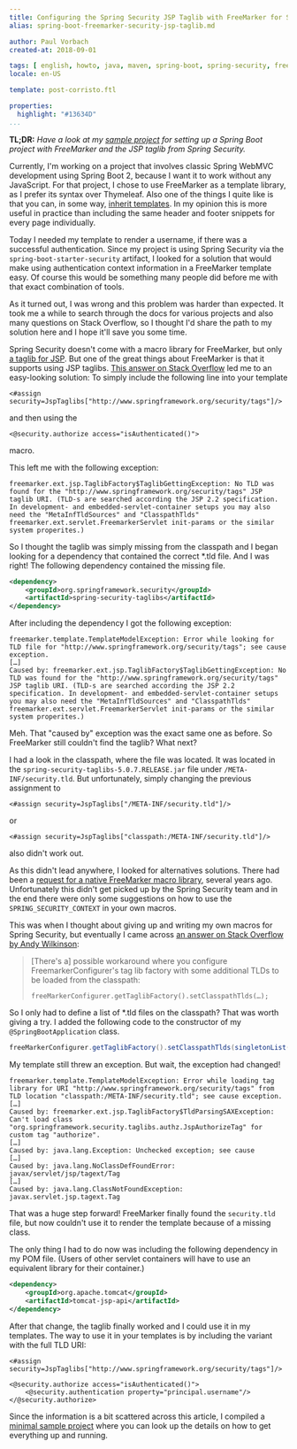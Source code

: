 ```yaml
---
title: Configuring the Spring Security JSP Taglib with FreeMarker for Spring Boot 2
alias: spring-boot-freemarker-security-jsp-taglib.md

author: Paul Vorbach
created-at: 2018-09-01

tags: [ english, howto, java, maven, spring-boot, spring-security, freemarker ]
locale: en-US

template: post-corristo.ftl

properties:
  highlight: "#13634D"
...
```


**TL;DR:** _Have a look at my [sample project] for setting up a Spring Boot project with FreeMarker and the JSP taglib
from Spring Security._

[sample project]: https://github.com/pvorb/spring-boot-freemarker-spring-security-jsp-taglib-sample

Currently, I'm working on a project that involves classic Spring WebMVC development using Spring Boot 2, because I want
it to work without any JavaScript. For that project, I chose to use FreeMarker as a template library, as I prefer its
syntax over Thymeleaf. Also one of the things I quite like is that you can, in some way,
[inherit templates](https://nickfun.github.io/posts/2014/freemarker-template-inheritance.html). In my opinion this is
more useful in practice than including the same header and footer snippets for every page individually.

Today I needed my template to render a username, if there was a successful authentication. Since my project is using
Spring Security via the `spring-boot-starter-security` artifact, I looked for a solution that would make using
authentication context information in a FreeMarker template easy. Of course this would be something many people did
before me with that exact combination of tools.

As it turned out, I was wrong and this problem was harder than expected. It took me a while to search through the docs
for various projects and also many questions on Stack Overflow, so I thought I'd share the path to my solution here and
I hope it'll save you some time.

Spring Security doesn't come with a macro library for FreeMarker, but only
[a taglib for JSP](https://docs.spring.io/spring-security/site/docs/5.0.7.RELEASE/reference/html/taglibs.html).
But one of the great things about FreeMarker is that it supports using JSP taglibs.
[This answer on Stack Overflow](https://stackoverflow.com/a/28348350/432354) led me to an easy-looking solution:
To simply include the following line into your template

    <#assign security=JspTaglibs["http://www.springframework.org/security/tags"]/>

and then using the

    <@security.authorize access="isAuthenticated()">

macro.

This left me with the following exception:

    freemarker.ext.jsp.TaglibFactory$TaglibGettingException: No TLD was found for the "http://www.springframework.org/security/tags" JSP taglib URI. (TLD-s are searched according the JSP 2.2 specification. In development- and embedded-servlet-container setups you may also need the "MetaInfTldSources" and "ClasspathTlds" freemarker.ext.servlet.FreemarkerServlet init-params or the similar system properites.)

So I thought the taglib was simply missing from the classpath and I began looking for a dependency that contained the
correct *.tld file. And I was right! The following dependency contained the missing file.

~~~ xml
<dependency>
    <groupId>org.springframework.security</groupId>
    <artifactId>spring-security-taglibs</artifactId>
</dependency>
~~~

After including the dependency I got the following exception:

    freemarker.template.TemplateModelException: Error while looking for TLD file for "http://www.springframework.org/security/tags"; see cause exception.
    […]
    Caused by: freemarker.ext.jsp.TaglibFactory$TaglibGettingException: No TLD was found for the "http://www.springframework.org/security/tags" JSP taglib URI. (TLD-s are searched according the JSP 2.2 specification. In development- and embedded-servlet-container setups you may also need the "MetaInfTldSources" and "ClasspathTlds" freemarker.ext.servlet.FreemarkerServlet init-params or the similar system properites.)

Meh. That "caused by" exception was the exact same one as before. So FreeMarker still couldn't find the taglib?
What next?

I had a look in the classpath, where the file was located. It was located in the
`spring-security-taglibs-5.0.7.RELEASE.jar` file under `/META-INF/security.tld`. But unfortunately, simply changing the
previous assignment to

    <#assign security=JspTaglibs["/META-INF/security.tld"]/>

or

    <#assign security=JspTaglibs["classpath:/META-INF/security.tld"]/>

also didn't work out.

As this didn't lead anywhere, I looked for alternatives solutions. There had been a [request for a native FreeMarker
macro library](https://github.com/spring-projects/spring-security/issues/3275), several years ago. Unfortunately this
didn't get picked up by the Spring Security team and in the end there were only some suggestions on how to use the
`SPRING_SECURITY_CONTEXT` in your own macros.

This was when I thought about giving up and writing my own macros for Spring Security, but eventually I came across
[an answer on Stack Overflow by Andy Wilkinson][wilkinson-answer]:

[wilkinson-answer]: https://stackoverflow.com/a/33758469/432354

> [There's a] possible workaround where you configure FreemarkerConfigurer's tag lib factory with some additional TLDs to be
> loaded from the classpath:
>
>     freeMarkerConfigurer.getTaglibFactory().setClasspathTlds(…);

So I only had to define a list of *.tld files on the classpath? That was worth giving a try. I added the following
code to the constructor of my `@SpringBootApplication` class.

~~~ java
freeMarkerConfigurer.getTaglibFactory().setClasspathTlds(singletonList("/META-INF/security.tld"));
~~~

My template still threw an exception. But wait, the exception had changed!

    freemarker.template.TemplateModelException: Error while loading tag library for URI "http://www.springframework.org/security/tags" from TLD location "classpath:/META-INF/security.tld"; see cause exception.
    […]
    Caused by: freemarker.ext.jsp.TaglibFactory$TldParsingSAXException: Can't load class "org.springframework.security.taglibs.authz.JspAuthorizeTag" for custom tag "authorize".
    […]
    Caused by: java.lang.Exception: Unchecked exception; see cause
    […]
    Caused by: java.lang.NoClassDefFoundError: javax/servlet/jsp/tagext/Tag
    […]
    Caused by: java.lang.ClassNotFoundException: javax.servlet.jsp.tagext.Tag

That was a huge step forward! FreeMarker finally found the `security.tld` file, but now couldn't use it to render the
template because of a missing class.

The only thing I had to do now was including the following dependency in my POM file.
(Users of other servlet containers will have to use an equivalent library for their container.)

~~~ xml
<dependency>
    <groupId>org.apache.tomcat</groupId>
    <artifactId>tomcat-jsp-api</artifactId>
</dependency>
~~~

After that change, the taglib finally worked and I could use it in my templates. The way to use it in your templates is
by including the variant with the full TLD URI:

    <#assign security=JspTaglibs["http://www.springframework.org/security/tags"]/>
    
    <@security.authorize access="isAuthenticated()">
        <@security.authentication property="principal.username"/>
    </@security.authorize>

Since the information is a bit scattered across this article, I compiled a [minimal sample project][sample project]
where you can look up the details on how to get everything up and running.
